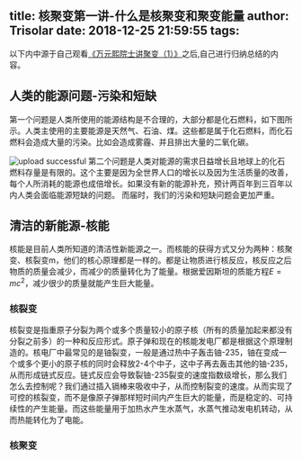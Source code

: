 title: 核聚变第一讲-什么是核聚变和聚变能量
author: Trisolar
date: 2018-12-25 21:59:55
tags:
---
以下内中源于自己观看[《万元熙院士讲聚变（1）》](http://www.ipp.cas.cn/kxcb/hjbzs/201403/t20140321_164698.html)之后,自己进行归纳总结的内容。
<!-- more -->
## 人类的能源问题-污染和短缺
第一个问题是人类所使用的能源结构是不合理的，大部分都是化石燃料，如下图所示。人类主使用的主要能源是天然气、石油、煤。这些都是属于化石燃料，而化石燃料会造成大量的污染。比如会造成雾霾、并且排出大量的二氧化碳。

![upload successful](/images/pasted-3.png)
第二个问题是人类对能源的需求日益增长且地球上的化石燃料存量是有限的。这个主要是因为全世界人口的增长以及因为生活质量的改善，每个人所消耗的能源也成倍增长。如果没有新的能源补充，预计两百年到三百年以内人类会面临能源短缺的问题。
而届时，我们的污染和短缺问题会更加严重。

## 清洁的新能源-核能
核能是目前人类所知道的清洁性新能源之一。而核能的获得方式又分为两种：核聚变、核裂变m，他们的核心原理都是一样的。都是让物质进行核反应，核反应之后物质的质量会减少，而减少的质量转化为了能量。根据爱因斯坦的质能方程$E=mc^2$，减少很少的质量就能产生巨大能量。

### 核裂变
核裂变是指重原子分裂为两个或多个质量较小的原子核（所有的质量加起来都没有分裂之前多）的一种和反应形式。原子弹和现在的核能发电厂都是根据这个原理制造的。核电厂中最常见的是铀裂变，一般是通过热中子轰击铀-235，铀在变成一个或多个更小的原子核的同时会释放2-4个中子，这中子再去轰击其他的铀-235，从而形成链式反应。链式反应会导致裂铀-235裂变的速度指数级增长，那么我们怎么去控制呢？我们通过插入镉棒来吸收中子，从而控制裂变的速度。从而实现了可控的核裂变，而不是像原子弹那样短时间内产生巨大的能量，而是稳定的、可持续性的产生能量。而这些能量用于加热水产生水蒸气，水蒸气推动发电机转动，从而热能转化为了电能。

### 核聚变